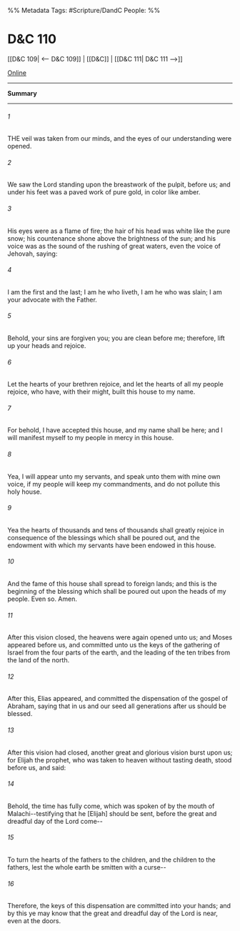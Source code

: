 %% Metadata
Tags: #Scripture/DandC
People: 
%%
# D&C 110
[[D&C 109| <-- D&C 109]] | [[D&C]] | [[D&C 111| D&C 111 -->]]

[Online](https://churchofjesuschrist.org/study/scriptures/dc-testament/dc/110?lang=eng)

---
__Summary__



---
###### 1
THE veil was taken from our minds, and the eyes of our understanding were opened.
###### 2
We saw the Lord standing upon the breastwork of the pulpit, before us; and under his feet was a paved work of pure gold, in color like amber.
###### 3
His eyes were as a flame of fire; the hair of his head was white like the pure snow; his countenance shone above the brightness of the sun; and his voice was as the sound of the rushing of great waters, even the voice of Jehovah, saying:
###### 4
I am the first and the last; I am he who liveth, I am he who was slain; I am your advocate with the Father.
###### 5
Behold, your sins are forgiven you; you are clean before me; therefore, lift up your heads and rejoice.
###### 6
Let the hearts of your brethren rejoice, and let the hearts of all my people rejoice, who have, with their might, built this house to my name.
###### 7
For behold, I have accepted this house, and my name shall be here; and I will manifest myself to my people in mercy in this house.
###### 8
Yea, I will appear unto my servants, and speak unto them with mine own voice, if my people will keep my commandments, and do not pollute this holy house.
###### 9
Yea the hearts of thousands and tens of thousands shall greatly rejoice in consequence of the blessings which shall be poured out, and the endowment with which my servants have been endowed in this house.
###### 10
And the fame of this house shall spread to foreign lands; and this is the beginning of the blessing which shall be poured out upon the heads of my people. Even so. Amen.
###### 11
After this vision closed, the heavens were again opened unto us; and Moses appeared before us, and committed unto us the keys of the gathering of Israel from the four parts of the earth, and the leading of the ten tribes from the land of the north.
###### 12
After this, Elias appeared, and committed the dispensation of the gospel of Abraham, saying that in us and our seed all generations after us should be blessed.
###### 13
After this vision had closed, another great and glorious vision burst upon us; for Elijah the prophet, who was taken to heaven without tasting death, stood before us, and said:
###### 14
Behold, the time has fully come, which was spoken of by the mouth of Malachi--testifying that he [Elijah] should be sent, before the great and dreadful day of the Lord come--
###### 15
To turn the hearts of the fathers to the children, and the children to the fathers, lest the whole earth be smitten with a curse--
###### 16
Therefore, the keys of this dispensation are committed into your hands; and by this ye may know that the great and dreadful day of the Lord is near, even at the doors.




